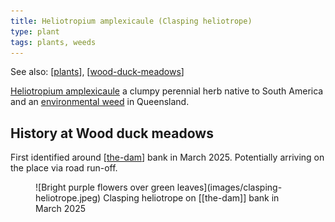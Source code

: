 ```yaml
---
title: Heliotropium amplexicaule (Clasping heliotrope)
type: plant
tags: plants, weeds
---
```


See also: [[plants]], [[wood-duck-meadows]]

[Heliotropium amplexicaule](https://en.wikipedia.org/wiki/Heliotropium_amplexicaule) a clumpy perennial herb native to South America and an [environmental weed](https://weeds.brisbane.qld.gov.au/weeds/blue-heliotrope) in Queensland.

## History at Wood duck meadows

First identified around [[the-dam]] bank in March 2025. Potentially arriving on the place via road run-off.

<figure markdown>
![Bright purple flowers over green leaves](images/clasping-heliotrope.jpeg)
<caption>Clasping heliotrope on [[the-dam]] bank in March 2025</caption>
</figure>

[//begin]: # "Autogenerated link references for markdown compatibility"
[plants]: plants "Plants"
[wood-duck-meadows]: ../wood-duck-meadows "Wood duck meadows"
[the-dam]: ../the-dam "The Dam"
[//end]: # "Autogenerated link references"
